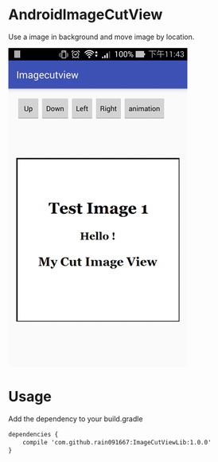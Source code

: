 # AndroidImageCutView
Use a image in background and move image by location.

![](https://github.com/rain091667/AndroidImageCutView/raw/master/ScreenDemo/screen.gif)

# Usage

Add the dependency to your build.gradle

```
dependencies {
    compile 'com.github.rain091667:ImageCutViewLib:1.0.0'
}
```